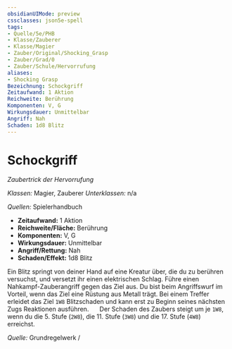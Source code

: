 ```yaml
---
obsidianUIMode: preview
cssclasses: json5e-spell
tags:
- Quelle/5e/PHB
- Klasse/Zauberer
- Klasse/Magier
- Zauber/Original/Shocking_Grasp
- Zauber/Grad/0
- Zauber/Schule/Hervorrufung
aliases:
- Shocking Grasp
Bezeichnung: Schockgriff
Zeitaufwand: 1 Aktion
Reichweite: Berührung
Komponenten: V, G
Wirkungsdauer: Unmittelbar
Angriff: Nah
Schaden: 1d8 Blitz
---
```

# Schockgriff
_Zaubertrick der Hervorrufung_

_Klassen:_  Magier, Zauberer
_Unterklassen:_  n/a

_Quellen:_ Spielerhandbuch

- **Zeitaufwand:** 1 Aktion
- **Reichweite/Fläche:** Berührung
- **Komponenten:** V, G
- **Wirkungsdauer:** Unmittelbar
- **Angriff/Rettung:** Nah
- **Schaden/Effekt:**  1d8 Blitz

Ein Blitz springt von deiner Hand auf eine Kreatur über, die du zu berühren versuchst, und versetzt ihr einen elektrischen Schlag. Führe einen Nahkampf-Zauberangriff gegen das Ziel aus. Du bist beim Angriffswurf im Vorteil, wenn das Ziel eine Rüstung aus Metall trägt. Bei einem Treffer erleidet das Ziel `1W8` Blitzschaden und kann erst zu Beginn seines nächsten Zugs Reaktionen ausführen.
$\quad$ Der Schaden des Zaubers steigt um je `1W8`, wenn du die 5. Stufe (`2W8`), die 11. Stufe (`3W8`) und die 17. Stufe (`4W8`) erreichst.

 *Quelle:* Grundregelwerk / 